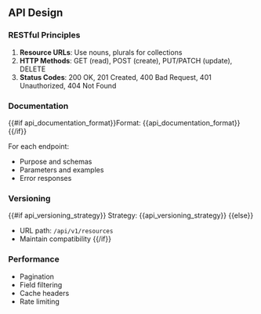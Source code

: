## API Design

### RESTful Principles

1. **Resource URLs**: Use nouns, plurals for collections
2. **HTTP Methods**: GET (read), POST (create), PUT/PATCH (update), DELETE
3. **Status Codes**: 200 OK, 201 Created, 400 Bad Request, 401 Unauthorized, 404 Not Found

### Documentation

{{#if api_documentation_format}}Format: {{api_documentation_format}}{{/if}}

For each endpoint:
- Purpose and schemas
- Parameters and examples
- Error responses

### Versioning

{{#if api_versioning_strategy}}
Strategy: {{api_versioning_strategy}}
{{else}}
- URL path: `/api/v1/resources`
- Maintain compatibility
{{/if}}

### Performance

- Pagination
- Field filtering
- Cache headers
- Rate limiting
